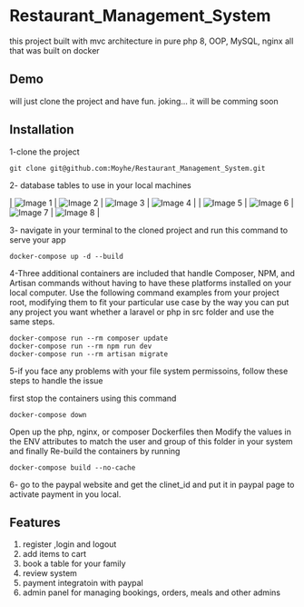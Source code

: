 # Restaurant_Management_System

this project built with mvc architecture in pure php 8, OOP, MySQL, nginx all that was built on docker

## Demo

will just clone the project and have fun. joking... it will be comming soon

## Installation

1-clone the project

    git clone git@github.com:Moyhe/Restaurant_Management_System.git

2- database tables to use in your local machines

| ![Image 1](public/img/img1.png) | ![Image 2](public/img/img2.png) | ![Image 3](public/img/img3.png) | ![Image 4](public/img/img4.png) |
| ![Image 5](public/img/img5.png) | ![Image 6](public/img/img6.png) | ![Image 7](public/img/img7.png) | ![Image 8](public/img/img8.png) |

3- navigate in your terminal to the cloned project and run this command to serve your app

    docker-compose up -d --build

4-Three additional containers are included that handle Composer, NPM, and Artisan commands without having to have these platforms installed on your local computer. Use the following command examples from your project root, modifying them to fit your particular use case by the way you can put any project you want whether a laravel or php in src folder and use the same steps.

    docker-compose run --rm composer update
    docker-compose run --rm npm run dev
    docker-compose run --rm artisan migrate

5-if you face any problems with your file system permissoins, follow these steps to handle the issue

first stop the containers using this command

    docker-compose down

Open up the php, nginx, or composer Dockerfiles then
Modify the values in the ENV attributes to match the user and group of this folder in your system
and finally Re-build the containers by running

    docker-compose build --no-cache

6- go to the paypal website and get the clinet_id and put it in paypal page to activate payment in you local.

## Features

1. register ,login and logout
2. add items to cart
3. book a table for your family
4. review system
5. payment integratoin with paypal
6. admin panel for managing bookings, orders, meals and other admins
